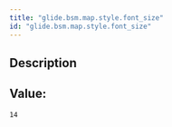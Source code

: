 ```yaml
---
title: "glide.bsm.map.style.font_size"
id: "glide.bsm.map.style.font_size"
---
```

## Description



## Value: 
```
14
```